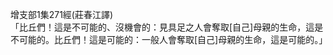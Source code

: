 增支部1集271經(莊春江譯)  
「比丘們！這是不可能的、沒機會的：見具足之人會奪取[自己]母親的生命，這是不可能的。比丘們！這是可能的：一般人會奪取[自己]母親的生命，這是可能的。」  
  
  

